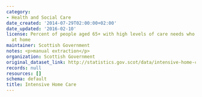 ```yaml
---
category:
- Health and Social Care
date_created: '2014-07-29T02:00:00+02:00'
date_updated: '2016-02-10'
license: Percent of people aged 65+ with high levels of care needs who are cared for
  at home
maintainer: Scottish Government
notes: <p>manual extraction</p>
organization: Scottish Government
original_dataset_link: http://statistics.gov.scot/data/intensive-home-care
records: null
resources: []
schema: default
title: Intensive Home Care
---
```

